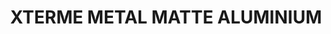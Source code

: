 ---
layout: product
title: "XTERME METAL MATTE ALUMINIUM"
price: "750" 
desc: "Enamel Metalizer 35mL"
img_path: "/assets/img/AK488.webp"
brand: "AK "
available: false
special_offer: false
new: false
soon: false
cat: "020000"
subcat: "020200"
subsubcat: "020205"
sifra: "AK488"
popular: false
spec: false
---